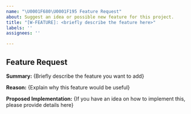 ```yaml
---
name: "\U0001F680\U0001F195 Feature Request"
about: Suggest an idea or possible new feature for this project.
title: "[W-FEATURE]: <briefly describe the feature here>"
labels: ''
assignees: ''

---
```


## Feature Request

**Summary:**
{Briefly describe the feature you want to add}

**Reason:**
{Explain why this feature would be useful}

**Proposed Implementation:**
{If you have an idea on how to implement this, please provide details here}
